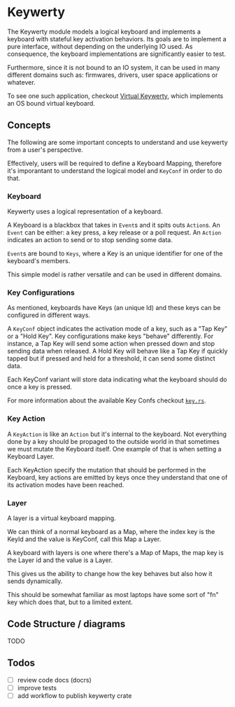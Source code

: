 # Keywerty
The Keywerty module models a logical keyboard and implements a keyboard with stateful key activation behaviors. 
Its goals are to implement a pure interface, without depending on the underlying IO used.
As consequence, the keyboard implementations are significantly easier to test.

Furthermore, since it is not bound to an IO system, it can be used in many different domains such as: firmwares, drivers, user space applications or whatever.

To see one such application, checkout [Virtual Keywerty](../virtual-keywerty), which implements an OS bound virtual keyboard.

## Concepts
The following are some important concepts to understand and use keywerty from a user's perspective.

Effectively, users will be required to define a Keyboard Mapping, therefore it's imporantant to understand the logical model
and `KeyConf` in order to do that.

### Keyboard
Keywerty uses a logical representation of a keyboard.

A Keyboard is a blackbox that takes in `Event`s and it spits outs `Action`s.
An `Event` can be either: a key press, a key release or a poll request.
An `Action` indicates an action to send or to stop sending some data.

`Event`s are bound to `Keys`, where a Key is an unique identifier for one of the keyboard's members.

This simple model is rather versatile and can be used in different domains.

### Key Configurations
As mentioned, keyboards have Keys (an unique Id) and these keys can be configured in different ways.

A `KeyConf` object indicates the activation mode of a key, such as a "Tap Key" or a "Hold Key".
Key configurations make keys "behave" differently.
For instance, a Tap Key will send some action when pressed down and stop sending data when released.
A Hold Key will behave like a Tap Key if quickly tapped but if pressed and held for a threshold, it can send some distinct data.

Each KeyConf variant will store data indicating what the keyboard should do once a key is pressed.

For more information about the available Key Confs checkout [`key.rs`](./src/keys.rs).


### Key Action

A `KeyAction` is like an `Action` but it's internal to the keyboard.
Not everything done by a key should be propaged to the outside world in that sometimes we must mutate the Keyboard itself.
One example of that is when setting a Keyboard Layer.

Each KeyAction specify the mutation that should be performed in the Keyboard, key actions are emitted by keys
once they understand that one of its activation modes have been reached.

### Layer
A layer is a virtual keyboard mapping.

We can think of a normal keyboard as a Map, where the index key is the KeyId and the value is KeyConf, call this Map a Layer.

A keyboard with layers is one where there's a Map of Maps, the map key is the Layer id and the value is a Layer.

This gives us the ability to change how the key behaves but also how it sends dynamically.

This should be somewhat familiar as most laptops have some sort of "fn" key which does that, but to a limited extent.


## Code Structure / diagrams
TODO


## Todos
- [ ] review code docs (docrs)
- [ ] improve tests
- [ ] add workflow to publish keywerty crate

